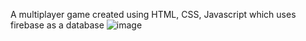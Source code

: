 A multiplayer game created using HTML, CSS, Javascript which uses firebase as a database
![image](https://github.com/DJ-Striker/Small-Multiplayer/assets/73184505/140e10c8-7b08-408b-81cd-935f0d85c07a)

